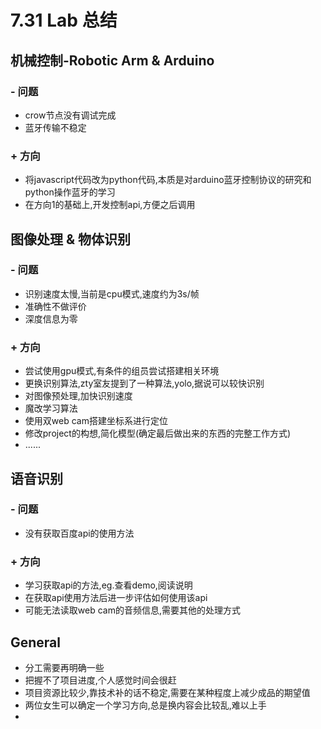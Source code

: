 # 7.31 Lab 总结

## 机械控制-Robotic Arm & Arduino

### - 问题

* crow节点没有调试完成
* 蓝牙传输不稳定

### + 方向

* 将javascript代码改为python代码,本质是对arduino蓝牙控制协议的研究和python操作蓝牙的学习
* 在方向1的基础上,开发控制api,方便之后调用

## 图像处理 & 物体识别

### - 问题

* 识别速度太慢,当前是cpu模式,速度约为3s/帧
* 准确性不做评价
* 深度信息为零

### + 方向

* 尝试使用gpu模式,有条件的组员尝试搭建相关环境
* 更换识别算法,zty室友提到了一种算法,yolo,据说可以较快识别
* 对图像预处理,加快识别速度
* 魔改学习算法
* 使用双web cam搭建坐标系进行定位
* 修改project的构想,简化模型(确定最后做出来的东西的完整工作方式)
* ......

## 语音识别

### - 问题

* 没有获取百度api的使用方法

### + 方向

* 学习获取api的方法,eg.查看demo,阅读说明
* 在获取api使用方法后进一步评估如何使用该api
* 可能无法读取web cam的音频信息,需要其他的处理方式

## General

* 分工需要再明确一些
* 把握不了项目进度,个人感觉时间会很赶
* 项目资源比较少,靠技术补的话不稳定,需要在某种程度上减少成品的期望值
* 两位女生可以确定一个学习方向,总是换内容会比较乱,难以上手
* 